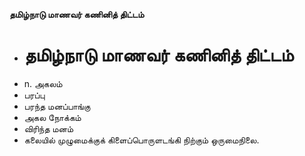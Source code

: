 **தமிழ்நாடு மாணவர் கணினித் திட்டம்**
- # தமிழ்நாடு மாணவர் கணினித் திட்டம்
- n. அகலம்
- பரப்பு
- பரந்த மனப்பாங்கு
- அகல நோக்கம்
- விரிந்த மனம்
- கலையில் முழுமைக்குக் கிளைப்பொருளடங்கி நிற்கும் ஒருமைநிலை.

